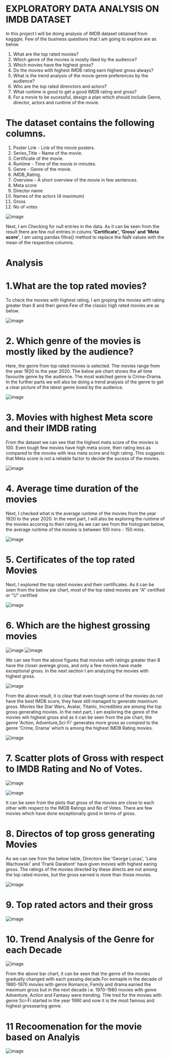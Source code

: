 # EXPLORATORY DATA ANALYSIS ON IMDB DATASET

In this project I will be doing analysis of IMDB dataset obtained from kagggle. Few of the business questions that I am going to explore are as below.




1. What are the top rated movies?
2. Which genre of the movies is mostly liked by the audience?
3. Which movies have the highest gross?
4. Do the movies with highest IMDB rating earn highest gross always?
5. What is the trend analysis of the movie genre preferences by the audience?
6. Who are the top rated direnctors and actors?
7. What runtime is good to get a good IMDB rating and gross?
8. For a movie to be sucessful, design a plan which should include Genre, director, actors and runtime of the movie. 


# The dataset contains the following columns. 

1. Poster Link - Link of the movie posters.
2. Series_Title - Name of the movie.
3. Certificate of the movie.
4. Runtime - Time of the movie in minutes.
5. Genre - Genre of the movie.
6. IMDB_Rating.
7. Overview - A short overview of the movie in few sentences.
8. Meta score
9. Director name
10. Names of the actors (4 maximum)
11. Gross
12. No of votes


![image](https://user-images.githubusercontent.com/103538049/209874369-5c708c2e-0dc2-477c-8664-b5f50d1cc403.png)

Next, I am Checking for null entries in the data. As it can be seen from the result there are few null entries in colums **'Certificate', 'Gross' and 'Meta score'**, I am using pandas fillna() method to replace the NaN values with the mean of the respective columns.

# Analysis

# 1.What are the top rated movies? 

To check the movies with highest rating, I am groping the movies with rating greater than 8 and theri genre.Few of the classic high rated movies are as below.

![image](https://user-images.githubusercontent.com/103538049/209874509-35451d0a-348c-48e4-88e3-84eb4e06f7d4.png)


# 2. Which genre of the movies is mostly liked by the audience?

Here, the genre from top rated movies is selected. The movies range from the year 1920 to the year 2020. The below pie chart shows the all time favourite genre by the audience. The most watched genre is Crime-Drama. In the further parts we will also be doing a trend analysis of the genre to get a clear picture of the latest genre loved by the audience.

![image](https://user-images.githubusercontent.com/103538049/209874574-05e7399e-b9c9-4454-b7b5-1c99a86ef461.png)


# 3. Movies with highest Meta score and their IMDB rating

From the dataset we can see that the highest meta score of the movies is 100. Even tough few movies have high meta score, theri rating less as compared to the movies with less meta score and high rating. This suggests that Meta score is not a reliable factor to decide the sucess of the movies.


![image](https://user-images.githubusercontent.com/103538049/209874746-7952f439-86e1-4e9a-9a1b-9caec84c1fbe.png)


# 4. Average time duration of the movies

Next, I checked what is the average runtime of the movies from the year 1920 to the year 2020. In the next part, I will also be exploring the runtime of the movies accoring to theri rating.As we can see from the histogram below, the average runtime of the movies is between 100 mins - 150 mins.

![image](https://user-images.githubusercontent.com/103538049/209874865-f66710d4-9d78-4231-a38f-97624af97267.png)

# 5. Certificates of the top rated Movies
Next, I explored the top rated movies and their certificates. As it can be seen from the below pie chart, most of the top rated movies are "A" certified or "U" certified

![image](https://user-images.githubusercontent.com/103538049/209874945-55ea8e30-69a1-470c-a0b4-91ecb84400d8.png)


# 6. Which are the highest grossing movies

![image](https://user-images.githubusercontent.com/103538049/209875028-dc559168-a929-4123-86cf-09c1ae5d802a.png)
![image](https://user-images.githubusercontent.com/103538049/209875059-bf767a8b-2056-4e5b-95f9-86452e47ed8c.png)



We can see from the above figures that movies with ratings greater than 8 have the closer averege gross, and only a few movies have made exceptional gross. In the next section I am analyzing the movies with highest gross.


![image](https://user-images.githubusercontent.com/103538049/209875134-d7fface5-7a5c-472f-b686-a8bb53b383aa.png)

From the above result, it is clear that even tough some of the movies do not have the best IMDB score, they have still managed to generate maximum gross. Movies like Star Wars, Avatar, Titanic, Incredibles are among the top gross generating movies. In the next part, I am exploring the genre of the movies wih highest gross and as it can be seen from the pie chart, the genre 'Action, Adventure,Sci-Fi' generates more gross as compred to the genre 'Crime, Drama' which is among the highest IMDB Rating movies.

![image](https://user-images.githubusercontent.com/103538049/209875213-29f3a0e0-96d7-424e-a228-c92144baf7cd.png)




# 7. Scatter plots of Gross with respect to IMDB Rating and No of Votes.
![image](https://user-images.githubusercontent.com/103538049/209875326-bf472e51-3cc0-4c4c-b86f-ffb1880d516c.png)


![image](https://user-images.githubusercontent.com/103538049/209875369-a50bae6c-ecec-4669-b687-c3445cf7cdac.png)

It can be seen from the plots that gross of the movies are close to each other with respect to the IMDB Ratings and No of Votes. There are few movies which have done exceptionally good in terms of gross.

# 8. Directos of top gross generating Movies
As we can see from the below table, Directors like 'George Lucas', 'Lana Wachowski' and 'Frank Darabont' have given movies with highest earing gross. The ratings of the movies directed by these directs are not among the top rated movies, but the gross earned is more than those movies.


![image](https://user-images.githubusercontent.com/103538049/209875444-c20e629d-292b-48bb-94d3-d3e501a93310.png)


# 9.  Top rated actors and their gross
![image](https://user-images.githubusercontent.com/103538049/209875506-527dd5da-b3c4-4412-abb6-da236aa69e7f.png)

# 10. Trend Analysis of the Genre for each Decade

![image](https://user-images.githubusercontent.com/103538049/209875831-f302f51a-82d7-4bb5-81ce-5f5d687830cc.png)



From the above bar chart, it can be seen that the genre of the movies gradually changed with each passing decade.For exmaple in the decade of 1960-1970 movies with genre Romance, Family and drama earned the meximum gross but in the next decade i.e. 1970-1980 movies with genre Adventure, Action and Fantasy were trending. THe tred for the movies with genre Sci-Fi started in the year 1990 and now it is the most famous and highest grossearing genre.

# 11 Recoomenation for the movie based on Analyis

![image](https://user-images.githubusercontent.com/103538049/209875730-b2e5bb32-d8f9-4c13-a8cf-6973f0589039.png)

